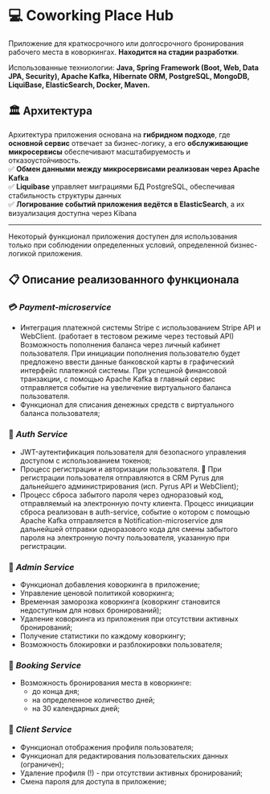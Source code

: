 # 💻 Coworking Place Hub 
Приложение для краткосрочного или долгосрочного бронирования рабочего места в коворкингах.
**Находится на стадии разработки**.

Использованные техниологии: **Java, Spring Framework (Boot, Web, Data JPA, Security), Apache Kafka, Hibernate ORM, PostgreSQL, MongoDB, LiquiBase, ElasticSearch, Docker, Maven.**

## 🏛 Архитектура  
Архитектура приложения основана на **гибридном подходе**, где **основной сервис** отвечает за бизнес-логику, а его **обслуживающие микросервисы** обеспечивают масштабируемость и отказоустойчивость.  
✅ **Обмен данными между микросервисами реализован через Apache Kafka**  
✅ **Liquibase** управляет миграциями БД PostgreSQL, обеспечивая стабильность структуры данных  
✅ **Логирование событий приложения ведётся в ElasticSearch**, а их визуализация доступна через Kibana  

---

Некоторый функционал приложения доступен для использования только при соблюдении определенных условий, определенной бизнес-логикой приложения.

## 📋 **Описание реализованного функционала**

  ### 💳 *Payment-microservice*
   * Интеграция платежной системы Stripe с использованием Stripe API и WebClient. (работает в тестовом режиме через тестовый API)
     Возможность пополнения баланса через личный кабинет пользователя.
     При инициации пополнения пользователю будет предложено ввести данные банковской карты в графический интерфейс платежной системы.
     При успешной финансовой транзакции, с помощью Apache Kafka в главный сервис отправляется событие на увеличение виртуального баланса пользователя.
   * Функционал для списания денежных средств с виртуального баланса пользователя;

  ### 🔐 *Auth Service*
   * JWT-аутентификация пользователя для безопасного управления доступом с использованием токенов;
   * Процесс регистрации и авторизации пользователя.
       🔄 При регистрации пользователя отправляются в CRM Pyrus для дальнейшего администрирования (исп. Pyrus API и WebClient);     
   * Процесс сброса забытого пароля через одноразовый код, отправляемый на электронную почту клиента.
     Процесс инициации сброса реализован в auth-service, событие о котором с помощью Apache Kafka отправляется в Notification-microservice
     для дальнейшей отправки одноразового кода для смены забытого пароля на электронную почту пользователя, указанную при регистрации.

  ### 🏢 *Admin Service*
   * Функционал добавления коворкинга в приложение;
   * Управление ценовой политикой коворкинга;
   * Временная заморозка коворкинга (коворкинг становится недоступным для новых бронирований);
   * Удаление коворкинга из приложения при отсутствии активных бронирований;
   * Получение статистики по каждому коворкингу;
   * Возможность блокировки и разблокировки пользователя;
     
  ### 📅 *Booking Service*
   * Возможность бронирования места в коворкинге:
       * до конца дня;
       * на определенное количество дней;
       * на 30 календарных дней;
         
  ### 👤 *Client Service*
   * Функционал отображения профиля пользователя;
   * Функционал для редактирования пользовательских данных (ограничен);
   * Удаление профиля (!) - при отсутствии активных бронирований;
   * Смена пароля для доступа в приложение;

